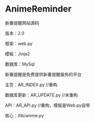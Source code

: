 AnimeReminder
=============

新番提醒网站源码

版本：2.0

框架：web.py

模板：Jinja2

数据库：MySql

新番提醒是免费提供新番提醒服务的平台

主页：AR_INDEX.py        //重构

数据库更新：AR_UPDATE.py //未重构

API：AR_API.py           //重构，模板是Web.py自带

核心：/lib/anime.py


